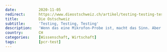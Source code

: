 ```yaml
---
date:          2020-11-05
redirect:      https://www.dieostschweiz.ch/artikel/testing-testing-testing-PJK87aA
title:         Die Ostschweiz
subtitle:      'Testing, Testing, Testing'
description:   'Wenn das eine Mikrofon-Probe ist, macht das Sinn. Aber was für teure Erkenntnisse gewinnen wir aus den Corona-Tests? Ausser, dass Big Pharma big abkassiert?'
country:       CH
categories:    [Wissenschaft, Wirtschaft]
tags:          [pcr-test]
---
```

